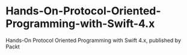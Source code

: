 # Hands-On-Protocol-Oriented-Programming-with-Swift-4.x
Hands-On Protocol Oriented Programming with Swift 4.x, published by Packt
